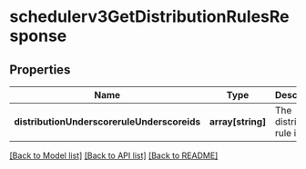# schedulerv3GetDistributionRulesResponse

## Properties
Name | Type | Description | Notes
------------ | ------------- | ------------- | -------------
**distributionUnderscoreruleUnderscoreids** | **array[string]** | The distribution rule id list | [optional] [default to null]

[[Back to Model list]](../README.md#documentation-for-models) [[Back to API list]](../README.md#documentation-for-api-endpoints) [[Back to README]](../README.md)


